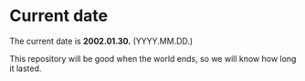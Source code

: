 # Current date

The current date is **2002.01.30.** (YYYY.MM.DD.)

This repository will be good when the world ends, so we will know how long it lasted.